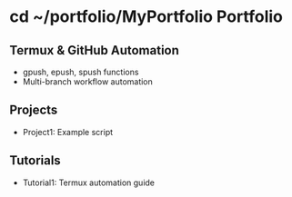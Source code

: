 # cd ~/portfolio/MyPortfolio Portfolio

## Termux & GitHub Automation
- gpush, epush, spush functions
- Multi-branch workflow automation

## Projects
- Project1: Example script

## Tutorials
- Tutorial1: Termux automation guide
